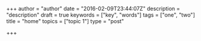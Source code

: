 +++
author = "author"
date = "2016-02-09T23:44:07Z"
description = "description"
draft = true
keywords = ["key", "words"]
tags = ["one", "two"]
title = "home"
topics = ["topic 1"]
type = "post"

+++

